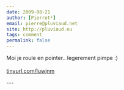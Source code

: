 ```yaml
---
date: 2009-08-21
author: [Pierrot²]
email: pierre@pluviaud.net
site: http://pluviaud.eu
tags: comment
permalink: false
---
```


<p>Moi je roule en pointer.. legerement pimpe :)<br />
<br />
<a href="http://tinyurl.com/luwjnm" title="http://tinyurl.com/luwjnm" rel="nofollow">tinyurl.com/luwjnm</a></p>
---